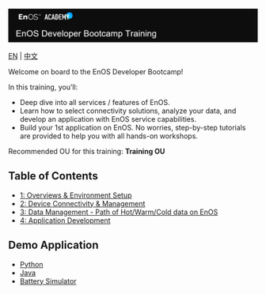 ![Developer Bootcamp](media/Academy_Developer_Bootcamp.png)

[EN](Developer_Bootcamp_EN/) | [中文](Developer_Bootcamp_CN/)

Welcome on board to the EnOS Developer Bootcamp!

In this training, you’ll:

- Deep dive into all services / features of EnOS.
- Learn how to select connectivity solutions, analyze your data, and develop an application with EnOS service capabilities.
- Build your 1st application on EnOS. No worries, step-by-step tutorials are provided to help you with all hands-on workshops.

Recommended OU for this training: **Training OU**

## Table of Contents

- [1: Overviews & Environment Setup](1_Overview)
- [2: Device Connectivity & Management](2_Device_Connectivity_Management/lab_tutorial)
- [3: Data Management - Path of Hot/Warm/Cold data on EnOS](3_Data_Management/lab_tutorial)
- [4: Application Development](5_Application_Development/)


## Demo Application

- [Python](Full_Demo_App/battery-app-python/)
- [Java](Full_Demo_App/battery-app-java/)
- [Battery Simulator](Full_Demo_App/battery-simulator)
